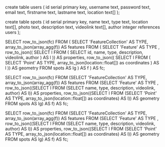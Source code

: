 create table users (
id serial primary key,
username text,
password text,
email text,
firstname text,
lastname text,
location text[]
);

create table spots (
id serial primary key,
name text,
type text,
location text[],
photo text,
description text,
videolink text[],
author integer references users
);

SELECT row_to_json(fc) FROM (
  SELECT 'FeatureCollection' AS TYPE, array_to_json(array_agg(f)) AS features FROM (
    SELECT 'Feature' AS TYPE , row_to_json((
      SELECT l FROM (
        SELECT id, name, type, description, videolink, author
      ) AS l
    )) AS properties, row_to_json((
      SELECT l FROM (
        SELECT 'Point' AS TYPE, array_to_json(location::float[]) as coordinates
      ) AS l
    )) AS geometry FROM spots AS lg
  ) AS f
) AS fc;

 SELECT row_to_json(fc) FROM (SELECT 'FeatureCollection' AS TYPE, array_to_json(array_agg(f)) AS features FROM (SELECT 'Feature' AS TYPE , row_to_json((SELECT l FROM (SELECT name, type, description, videolink, author) AS l)) AS properties, row_to_json((SELECT l FROM (SELECT 'Point' AS TYPE, array_to_json(location::float[]) as coordinates) AS l)) AS geometry FROM spots AS lg) AS f) AS fc;

SELECT row_to_json(fc) FROM (SELECT 'FeatureCollection' AS TYPE, array_to_json(array_agg(f)) AS features FROM (SELECT 'Feature' AS TYPE , row_to_json((SELECT l FROM (SELECT name, type, description, videolink, author) AS l)) AS properties, row_to_json((SELECT l FROM (SELECT 'Point' AS TYPE, array_to_json(location::float[]) as coordinates) AS l)) AS geometry FROM spots AS lg) AS f) AS fc;

